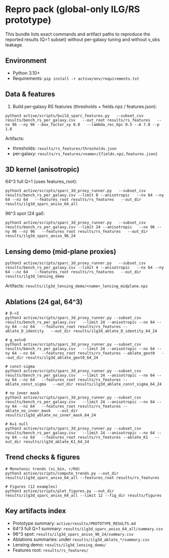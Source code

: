 # Repro pack (global-only ILG/RS prototype)

This bundle lists exact commands and artifact paths to reproduce the reported results (Q=1 subset) without per‑galaxy tuning and without v_obs leakage.

## Environment

- Python 3.10+
- Requirements: `pip install -r active/env/requirements.txt`

## Data & features

1) Build per‑galaxy RS features (thresholds + fields.npz / features.json):

```
python3 active/scripts/build_sparc_features.py   --subset_csv results/bench_rs_per_galaxy.csv   --out_root results/rs_features   --nx 96 --ny 96 --box_factor_xy 8.0   --lambda_rec_kpc 0.5 --A 7.0 --p 1.6
```

Artifacts:
- thresholds: `results/rs_features/thresholds.json`
- per‑galaxy: `results/rs_features/<name>/{fields.npz,features.json}`

## 3D kernel (anisotropic)

64^3 full Q=1 (uses features_root):

```
python3 active/scripts/sparc_3d_proxy_runner.py   --subset_csv results/bench_rs_per_galaxy.csv --limit 0 --anisotropic   --nx 64 --ny 64 --nz 64   --features_root results/rs_features   --out_dir results/ilg3d_sparc_aniso_64_all
```

96^3 spot (24 gal):

```
python3 active/scripts/sparc_3d_proxy_runner.py   --subset_csv results/bench_rs_per_galaxy.csv --limit 24 --anisotropic   --nx 96 --ny 96 --nz 96   --features_root results/rs_features   --out_dir results/ilg3d_sparc_aniso_96_24
```

## Lensing demo (mid‑plane proxies)

```
python3 active/scripts/sparc_3d_proxy_runner.py   --subset_csv results/bench_rs_per_galaxy.csv --limit 4 --anisotropic   --nx 64 --ny 64 --nz 64   --features_root results/rs_features   --out_dir results/ilg3d_lensing_demo
```

Artifacts: `results/ilg3d_lensing_demo/<name>_lensing_midplane.npz`

## Ablations (24 gal, 64^3)

```
# D->I
python3 active/scripts/sparc_3d_proxy_runner.py --subset_csv results/bench_rs_per_galaxy.csv   --limit 24 --anisotropic --nx 64 --ny 64 --nz 64   --features_root results/rs_features --ablate_D_identity   --out_dir results/ilg3d_ablate_D_identity_64_24

# g_ext=0
python3 active/scripts/sparc_3d_proxy_runner.py --subset_csv results/bench_rs_per_galaxy.csv   --limit 24 --anisotropic --nx 64 --ny 64 --nz 64   --features_root results/rs_features --ablate_gext0   --out_dir results/ilg3d_ablate_gext0_64_24

# const-sigma
python3 active/scripts/sparc_3d_proxy_runner.py --subset_csv results/bench_rs_per_galaxy.csv   --limit 24 --anisotropic --nx 64 --ny 64 --nz 64   --features_root results/rs_features --ablate_const_sigma   --out_dir results/ilg3d_ablate_const_sigma_64_24

# no inner mask
python3 active/scripts/sparc_3d_proxy_runner.py --subset_csv results/bench_rs_per_galaxy.csv   --limit 24 --anisotropic --nx 64 --ny 64 --nz 64   --features_root results/rs_features --ablate_no_inner_mask   --out_dir results/ilg3d_ablate_no_inner_mask_64_24

# K=1 null
python3 active/scripts/sparc_3d_proxy_runner.py --subset_csv results/bench_rs_per_galaxy.csv   --limit 24 --anisotropic --nx 64 --ny 64 --nz 64   --features_root results/rs_features --ablate_K1   --out_dir results/ilg3d_ablate_K1_64_24
```

## Trend checks & figures

```
# Monotonic trends (xi_bin, r/Rd)
python3 active/scripts/compute_trends.py --out_dir results/ilg3d_sparc_aniso_64_all --features_root results/rs_features

# Figures (12 examples)
python3 active/scripts/plot_figures.py --out_dir results/ilg3d_sparc_aniso_64_all --limit 12 --fig_dir results/figures
```

## Key artifacts index

- Prototype summary: `active/results/PROTOTYPE_RESULTS.md`
- 64^3 full Q=1 summary: `results/ilg3d_sparc_aniso_64_all/summary.csv`
- 96^3 spot: `results/ilg3d_sparc_aniso_96_24/summary.csv`
- Ablations summaries: under `results/ilg3d_ablate_*/summary.csv`
- Lensing demo: `results/ilg3d_lensing_demo/`
- Features root: `results/rs_features/`
